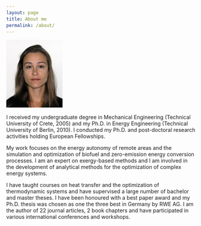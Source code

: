 ```yaml
---
layout: page
title: About me
permalink: /about/
---
```


![Fontina Petrakopoulou](/fontina_profile.jpg)

I received my undergraduate degree in Mechanical Engineering
(Technical University of Crete, 2005) and my Ph.D. in Energy Engineering
(Technical University of Berlin, 2010). I conducted my Ph.D. and
post-doctoral research activities holding European Fellowships.

My work focuses on the energy autonomy of remote areas and the simulation
and optimization of biofuel and zero-emission energy conversion processes.
I am an expert on exergy-based methods and I am involved in the development
of analytical methods for the optimization of complex energy systems.

I have taught courses on heat transfer and the optimization of thermodynamic
systems and have supervised a large number of bachelor and master theses.
I have been honoured with a best paper award and my Ph.D. thesis was chosen
as one the three best in Germany by RWE AG. I am the author of 22 journal articles,
2 book chapters and have participated in various international conferences
and workshops.
